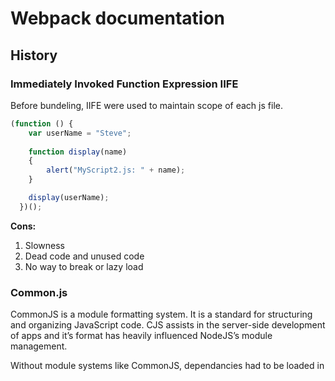 # Webpack documentation

## History

### Immediately Invoked Function Expression IIFE
Before bundeling, IIFE were used to maintain scope of each js file.
``` javascript
(function () {
    var userName = "Steve";
    
    function display(name)
    {
        alert("MyScript2.js: " + name);
    }

    display(userName);
  })();
```
**Cons:**
1.	Slowness
2.	Dead code and unused code
3.	No way to break or lazy load

### Common.js

CommonJS is a module formatting system. It is a standard for structuring and organizing JavaScript code. CJS assists in the server-side development of apps and it’s format has heavily influenced NodeJS’s module management.

Without module systems like CommonJS, dependancies had to be loaded in <script> tags in the header of an HTML file, OR all code had to be lumped together which is incredibly slow and inefficient for file loading.

CommonJS wraps each module in a function called ```require```, and includes an object called ```module.exports```, which exports code for availability to be required by other modules

All you have to do is add whatever you want accessible to other files onto the ‘exports’ object and require the module in the dependent file.

```javascript
// In circle.is
const PI = Math.PI;
exports.area = (r) => PI * r * r;
exports.circumference = (r) => 2 * PI * r;
// In some file
const circle = require('./circle.js');
console.log( The area of a circle of radius 4 is ${circle.area(4)}");
```
**Cons:**
1. There is no browser support for commonjs
2. Problems with circular dependencies 
3. Either use a server to translate CJS modules to something usable in the browser.
4. Or use XMLHttpRequest (XHR) to load the text of modules and do text transforms/parsing in browser.

### ESM (Eschma Script Module)
A module in JavaScript is just a file containing related code.
It is a function or group of similar functions. They are grouped together within a file and contain the code to execute a specific task when called into a larger application.

**Pros:**
1.	Independent/Self-contained: A module has to be as detached from other dependencies as possible.
2.	Specific: A module needs to be able to perform a single or a related group of tasks. The core essence of creating them in the first place is to create separate functionalities. One module, one (kind of) task.
3.	Reusable: A module has to be easy to integrate into various kinds of programs to perform its task.

In JavaScript, we use the ```import``` and ```export``` keywords to share and receive functionalities respectively across different modules.

- The ```export``` keyword is used to make a variable, function, class or object  accessible to other modules. In other words, it becomes a public code.
- The ```import``` keyword is used to bring in public code from another module.

**examples:**
``` javascript
//default imports
Import anything from ‘./file’

//named imports
Import { abc } from ‘./file’

//invalid imports
if(...) {
  import ...; // Error, not allowed!
}
{
  import ...; // Error, we can't put import in any block
}

import ... from getModuleName(); // Error, only from "string" is allowed

//dynamic imports
let modulePath = prompt("Which module to load?");

import(modulePath)
  .then(obj => <module object>)
  .catch(err => <loading error, e.g. if no such module>)
```
**Cons:**
- Modules are very slow in the browser because the browser at runtime needs to resolve the modules and get the exports and so on.
- Modules are loaded synchronously, so modules that are dependent on other modules must be read further down in the code.


## Webpack
- It is a module bundler
- Write any module format, require or use any format
- Allows you to use in the browser
- Supports static async bundling to use lazy loading

### How the bundling process works:
1. Each file is a module (js, ts, css, html ..)
2. When we import files into each other we create a dependency graph
![image](https://res.cloudinary.com/practicaldev/image/fetch/s--rmvC6VCz--/c_limit%2Cf_auto%2Cfl_progressive%2Cq_auto%2Cw_880/https://dev-to-uploads.s3.amazonaws.com/i/9ldv44awmyjlww4bqsti.png)
3. During the bundling process, modules are combined into chunks.
4. Chunks combine into chunk groups and form a graph (ChunkGraph) interconnected through modules. When you describe an entry point - under the hood, you create a chunk group with one chunk.
![image](http://img.zhufengpeixun.cn/buildChunkGraph2.jpg)

- When we have one entry point -> it creates one chunk group containing one chunk
- When we have more than one entry point for example
``` javascript
module.exports {
    entry: {
        home: './home.js',
        about: './about.js',
    }
}
```
Two chunk groups with names home and about are created. Each of them has a chunk with a module 
./home.js for home and ./about.js for about

- When we use dynamic imports a non-initial chunk is created for that module
```javascript
import React from 'react';
import ReactDOM from'react-dom';

import(' ./app.jsx').then((App) => {
ReactDOM.render(<App />, root) ;
});
```
an initial chunk with name main is created. It contains:

    ./src/index.jsx
    react
    react-dom

and all their dependencies, except ./app.jsx
Non-initial chunk for ./app.jsx is created as this module is imported dynamically.
By default, there is no name for non-initial chunks so that a unique ID is used instead of a name. When using dynamic import we may specify a chunk name explicitly by using a "magic" comment:
```javascript
import(
/* webpackChunkName: "app" * /
'./app.jsx'
).then ((App) => {
ReactDOM.render(<App />, root) ;
});
```

### Loaders:
Out of the box, webpack only understands JavaScript and JSON files. Loaders allow webpack to process other types of files and convert them into valid modules that can be consumed by your application and added to the dependency graph.<br />
loaders have two properties in your webpack configuration:

- The ```test``` property identifies which file or files should be transformed.
- The ```use``` property indicates which loader should be used to do the transforming.
``` javascript
const path = require('path');

module.exports = {
  output: {
    filename: 'my-first-webpack.bundle.js',
  },
  module: {
    rules: [{ test: /\.txt$/, use: 'raw-loader' }],
  },
};
```
when it comes across a path that resolves to a '.txt' file inside of a ```require()/import``` statement, use the raw-loader to transform it before you add it to the bundle.

**Inline loaders:**
<br />
another way to use loaders is by using import statements:
```javascript
import Styles from 'style-loader!css-loader?modules!./styles.css';
```
**Order of loaders execution:**
<br />
Loaders are evaluated/executed from right to left (or from bottom to top). <br />
A chain is executed in reverse order, the first loader passes its result (resource with applied transformations) to the next one, and so forth. Finally, webpack expects JavaScript to be returned by the last loader in the chain.<br />
In the example below execution starts with sass-loader, continues with css-loader and finally ends with style-loader.
```javascript
module.exports = {
  module: {
    rules: [
      {
        test: /\.css$/,
        use: [
          { loader: 'style-loader' },
          {
            loader: 'css-loader',
            options: {
              modules: true,
            },
          },
          { loader: 'sass-loader' },
        ],
      },
    ],
  },
};
```
### Plugins:
Plugins are the backbone of webpack. They also serve the purpose of doing anything else that a loader cannot do.
```javascript
const HtmlWebpackPlugin = require('html-webpack-plugin');
const webpack = require('webpack'); //to access built-in plugins

module.exports = {
...,
  plugins: [
    new webpack.ProgressPlugin(), //customizes how progress should be reported during compilation
    new HtmlWebpackPlugin({ template: './src/index.html' }), // will generate a HTML file including the bundeled js file
  ],
};
```

### Entry Point:
The starting point/s which webpack uses to begin building the dependency graph.<br />
**Single entry:**
```javascript
module.exports = {
  entry: './path/to/my/entry/file.js',
};
```
**multi-main entry:**
```javascript
module.exports = {
  entry: {
    main: './src/app.js',
    vendor: './src/vendor.js',
  },
};
```
This is useful when you would like to inject multiple dependent files together and graph their dependencies into one "chunk".<br />
With this, you can import required libraries or files that aren't modified (e.g. Bootstrap, jQuery, images, etc) inside vendor.js and they will be bundled together into their own chunk
```javascript
module.exports = {
  entry: {
    pageOne: './src/pageOne/index.js',
    pageTwo: './src/pageTwo/index.js',
    pageThree: './src/pageThree/index.js',
  },
};
```
We are telling webpack that we would like 3 separate dependency graphs (like the above example).
<br />
this will  create bundles of shared application code between each page. Multi-page applications that reuse a lot of code/modules between entry points can greatly benefit from these techniques, as the number of entry points increases.

### Output: 
The output property tells webpack where to emit the bundles it creates and how to name these files.<br />
TBD

### Runtime and Manifest:

**Runtime:**
The runtime is the code that runs in the browser to load and connect webpack modules/chunks.<br />
It contains the loading and resolving logic needed to connect your modules as they interact.<br />
**Manifest:**
Once your application hits the browser in the form of index.html file, some bundles and a variety of other assets required by your application must be loaded and linked somehow. <br />
So how does webpack manage the interaction between all of your required modules? <br />
As the compiler enters, resolves, and maps out your application, it keeps detailed notes on all your modules. <br />
This collection of data is called the "Manifest" and it's what the runtime will use to resolve and load modules once they've been bundled and shipped to the browser. <br />

### Hot Module Replacement:
used in dev environment to add/remove modules while the application is running without need for full reload, to speed up development.
1. The application asks the HMR runtime to check for updates.
2. the compiler needs to emit an "update" to allow updating from the previous version to the new version. The "update" consists of two parts:
 - The updated manifest (JSON)
 - One or more updated chunks (JavaScript)
3. The runtime asynchronously downloads the updates and notifies the application.
4. The application then asks the runtime to apply the updates.
5. The runtime synchronously applies the updates.
<br />

### Modules
Webpack supports the following module types natively without loaders:
- An ES2015 import statement
- A CommonJS require() statement
- An AMD define and require statement
- An @import statement inside of a css/sass/less file.
- An image url in a stylesheet url(...) or HTML ```<img src=...>``` file.
<br />
**Resolver:**
A resolver is a library which helps in locating a module by its absolute path.

### Module Federation:
TBD


### Source maps
if you bundle three source files (a.js, b.js, and c.js) into one bundle (bundle.js) and one of the source files contains an error, the stack trace will point to bundle.js <br />
This isn't always helpful as you probably want to know exactly which source file the error came from.<br/>
JavaScript offers source maps, which map your compiled code back to your original source code. <br/>If an error originates from b.js, the source map will tell you exactly that.

To configure it we add it to the config file
```javascript
 module.exports = {
   mode: 'development',
    ...
  devtool: 'inline-source-map',
    ...
 };
```
### Development tools
**watch mode** <br>
You can instruct webpack to "watch" all files within your dependency graph for changes. If one of these files is updated, the code will be recompiled so you don't have to run the full build manually.<br>

```javascript
   "scripts": {
    "watch": "webpack --watch",
   }
```
**webpack-dev-server**<br>
```
npm install --save-dev webpack-dev-server
```
webpack-dev-server serves bundled files from the directory defined in output.path
```javascript
module.exports = {
   mode: 'development',

   devtool: 'inline-source-map',
  devServer: {
    static: './dist',
  }
}
```
```javascript
   "scripts": {
    "start": "webpack serve --open",
   }
```

**wepack-dev-middleware**
webpack-dev-middleware is a wrapper that will emit files processed by webpack to a server. This is used in webpack-dev-server internally, however it's available as a separate package to allow more custom setups if desired.
```javascript
// Tell express to use the webpack-dev-middleware and use the webpack.config.js
// configuration file as a base.
app.use(
  webpackDevMiddleware(compiler, {
    publicPath: config.output.publicPath,
  })
);
```
### Code Splitting:
This feature allows you to split your code into various bundles which can then be loaded on demand or in parallel.<br>
It can be used to achieve smaller bundles and control resource load prioritization which, if used correctly, can have a major impact on load time.
#### Entry Points: 
for each entry point we get a new bundle<br>
***cons***
- if there are same modules imported in both files, they will be duplicated between both bundles.
- we cant dynamically split code according to logic.

#### Prevent Duplication
##### dependOn
it allows us to share modules between chunks
```javascript
  entry: {
    index: {
      import: './src/index.js',
      dependOn: 'shared',
    },
    another: {
      import: './src/another-module.js',
      dependOn: 'shared',
    },
    shared: 'lodash',
   },
```
##### SplitChunksPlugin
allows us to extract common dependencies into an existing entry chunk or an entirely new chunk.
```javascript
  module.exports = {
    mode: 'development',
    entry: {
      index: './src/index.js',
      another: './src/another-module.js',
    },
   optimization: {
     splitChunks: {
       chunks: 'all',
     },
   },
  };
```
#### Dynamic imports:
using dynamic imports autimatically allows webpack to split bundles
```javascript
async function getComponent() {
  const element = document.createElement('div');
  const { default: _ } = await import('lodash');

  element.innerHTML = _.join(['Hello', 'webpack'], ' ');

  return element;
 }

 getComponent().then((component) => {
   document.body.appendChild(component);
 });
```
### Prefetching and Preloading
| Prefetching  | Preloading |
| ------------- | ------------- |
| will start loading after parent chunk finishes loading  | will start loading in parallel with the parent chunk  |
| downloaded when browser is idle  | instantly downloaded with medium priority  |

```javascript
import(/* webpackPrefetch: true */ './path/to/LoginModal.js');
import(/* webpackPreload: true */ 'ChartingLibrary');
```

### Analysis tools:
https://github.com/webpack/analyse
https://webpack.jakoblind.no/optimize/
https://github.com/relative-ci/bundle-stats 
## Resources
* [Slides](https://docs.google.com/presentation/d/1RuTDSvfaEFBFQ-3OiyxtuPTaGhv-xv7OG4jt5mpIdUw/edit?usp=sharing)
https://frontendmasters.com/courses/webpack-fundamentals/ 
https://blog.ag-grid.com/webpack-tutorial-understanding-how-it-works/
https://medium.com/@cgcrutch18/commonjs-what-why-and-how-64ed9f31aa46
https://nodejs.org/docs/latest/api/modules.html
https://developer.mozilla.org/en-US/docs/Web/JavaScript/Guide/Modules
https://requirejs.org/docs/whyamd.html
https://stackoverflow.com/questions/24581873/what-exactly-is-hot-module-replacement-in-webpack
https://javascript.info/modules-dynamic-imports
https://github.com/ronami/minipack/blob/master/src/minipack.js
https://github.com/TheLarkInn/compare-webpack-target-bundles
https://createapp.dev/webpack
https://stackoverflow.com/questions/42523436/what-are-module-chunk-and-bundle-in-webpack
https://webpack.js.org/glossary/
https://medium.com/webpack/webpack-4-code-splitting-chunk-graph-and-the-splitchunks-optimization-be739a861366
https://stackoverflow.com/questions/42523436/what-are-module-chunk-and-bundle-in-webpack
https://www.toptal.com/javascript/hot-module-replacement-in-redux
